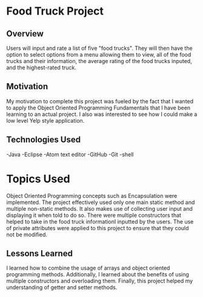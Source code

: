 # Food Truck Project

## Overview
Users will input and rate a list of five "food trucks". They will then have the option to select options from a menu allowing them to view, all of the food trucks and their information, the average rating of the food trucks inputed,  and the highest-rated truck.

## Motivation
My motivation to complete this project was fueled by the fact that I wanted to apply the Object Oriented Programming Fundamentals that I have been learning to an actual project. I also was interested to see how I could make a low level Yelp style application.

## Technologies Used
-Java
-Eclipse
-Atom text editor
-GitHub
-Git
-shell

# Topics Used
Object Oriented Programming concepts such as Encapsulation were implemented. The project effectively used only one main static method and multiple non-static methods. It also makes use of collecting user input and displaying it when told to do so. There were multiple constructors that helped to take in the food truck informationI inputted by the users. The use of private attributes were applied to this project to ensure that they could not be modified.

## Lessons Learned
I learned how to combine the usage of arrays and object oriented programming methods. Additionally, I learned about the benefits of using multiple constructors and overloading them. Finally, this project helped my understanding of getter and setter methods.
